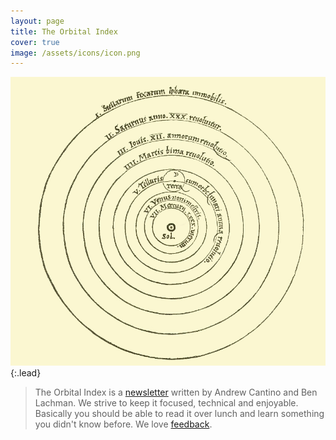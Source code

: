 ```yaml
---
layout: page
title: The Orbital Index
cover: true
image: /assets/icons/icon.png
---
```


![Copernican Orbits](/assets/img/copernican-orbits.jpg)
{:.lead}

> The Orbital Index is a [newsletter](/subscribe) written by Andrew Cantino and Ben Lachman. We strive to keep it focused, technical and enjoyable. Basically you should be able to read it over lunch and learn something you didn't know before.
> We love [feedback](mailto:groundcontrol@orbitalindex.com).
